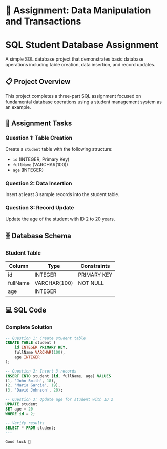# 📝 Assignment: Data Manipulation and Transactions

# SQL Student Database Assignment

A simple SQL database project that demonstrates basic database operations including table creation, data insertion, and record updates.

## 📋 Project Overview

This project completes a three-part SQL assignment focused on fundamental database operations using a student management system as an example.

## 🎯 Assignment Tasks

### Question 1: Table Creation
Create a `student` table with the following structure:
- `id` (INTEGER, Primary Key)
- `fullName` (VARCHAR(100))
- `age` (INTEGER)

### Question 2: Data Insertion
Insert at least 3 sample records into the student table.

### Question 3: Record Update
Update the age of the student with ID 2 to 20 years.

## 🗄️ Database Schema

### Student Table
| Column | Type | Constraints |
|--------|------|-------------|
| id | INTEGER | PRIMARY KEY |
| fullName | VARCHAR(100) | NOT NULL |
| age | INTEGER | |

## 💻 SQL Code

### Complete Solution
```sql
-- Question 1: Create student table
CREATE TABLE student (
    id INTEGER PRIMARY KEY,
    fullName VARCHAR(100),
    age INTEGER
);

-- Question 2: Insert 3 records
INSERT INTO student (id, fullName, age) VALUES 
(1, 'John Smith', 18),
(2, 'Maria Garcia', 19),
(3, 'David Johnson', 20);

-- Question 3: Update age for student with ID 2
UPDATE student 
SET age = 20 
WHERE id = 2;

-- Verify results
SELECT * FROM student;
---

Good luck 🚀
